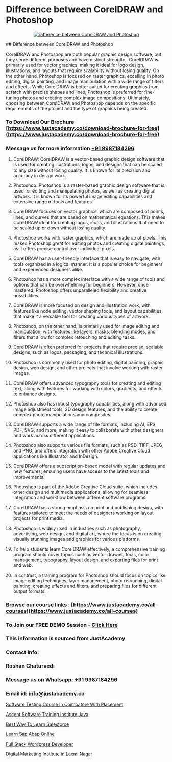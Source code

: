 # Difference between CorelDRAW and Photoshop

<p align="center">
  <a href="https://justacademy.co/all-courses">
    <img src="https://i.ibb.co/P5KtSQ2/ui-ux.png" alt="Difference between CorelDRAW and Photoshop">
  </a>
</p>
## Difference between CorelDRAW and Photoshop

CorelDRAW and Photoshop are both popular graphic design software, but they serve different purposes and have distinct strengths. CorelDRAW is primarily used for vector graphics, making it ideal for logo design, illustrations, and layouts that require scalability without losing quality. On the other hand, Photoshop is focused on raster graphics, excelling in photo editing, digital painting, and image manipulation with a wide range of filters and effects. While CorelDRAW is better suited for creating graphics from scratch with precise shapes and lines, Photoshop is preferred for fine-tuning photos and creating complex image compositions. Ultimately, choosing between CorelDRAW and Photoshop depends on the specific requirements of the project and the type of graphics being created.
### To Download Our Brochure [https://www.justacademy.co/download-brochure-for-free](https://www.justacademy.co/download-brochure-for-free)
### Message us for more information [+91 9987184296](https://api.whatsapp.com/send?phone=919987184296)
1) CorelDRAW:
CorelDRAW is a vector-based graphic design software that is used for creating illustrations, logos, and designs that can be scaled to any size without losing quality. It is known for its precision and accuracy in design work.

2) Photoshop:
Photoshop is a raster-based graphic design software that is used for editing and manipulating photos, as well as creating digital artwork. It is known for its powerful image editing capabilities and extensive range of tools and features.

3) CorelDRAW focuses on vector graphics, which are composed of points, lines, and curves that are based on mathematical equations. This makes CorelDRAW ideal for creating logos, icons, and illustrations that need to be scaled up or down without losing quality.

4) Photoshop works with raster graphics, which are made up of pixels. This makes Photoshop great for editing photos and creating digital paintings, as it offers precise control over individual pixels.

5) CorelDRAW has a user-friendly interface that is easy to navigate, with tools organized in a logical manner. It is a popular choice for beginners and experienced designers alike.

6) Photoshop has a more complex interface with a wide range of tools and options that can be overwhelming for beginners. However, once mastered, Photoshop offers unparalleled flexibility and creative possibilities.

7) CorelDRAW is more focused on design and illustration work, with features like node editing, vector shaping tools, and layout capabilities that make it a versatile tool for creating various types of artwork.

8) Photoshop, on the other hand, is primarily used for image editing and manipulation, with features like layers, masks, blending modes, and filters that allow for complex retouching and editing tasks.

9) CorelDRAW is often preferred for projects that require precise, scalable designs, such as logos, packaging, and technical illustrations.

10) Photoshop is commonly used for photo editing, digital painting, graphic design, web design, and other projects that involve working with raster images.

11) CorelDRAW offers advanced typography tools for creating and editing text, along with features for working with colors, gradients, and effects to enhance designs.

12) Photoshop also has robust typography capabilities, along with advanced image adjustment tools, 3D design features, and the ability to create complex photo manipulations and composites.

13) CorelDRAW supports a wide range of file formats, including AI, EPS, PDF, SVG, and more, making it easy to collaborate with other designers and work across different applications.

14) Photoshop also supports various file formats, such as PSD, TIFF, JPEG, and PNG, and offers integration with other Adobe Creative Cloud applications like Illustrator and InDesign.

15) CorelDRAW offers a subscription-based model with regular updates and new features, ensuring users have access to the latest tools and improvements.

16) Photoshop is part of the Adobe Creative Cloud suite, which includes other design and multimedia applications, allowing for seamless integration and workflow between different software programs.

17) CorelDRAW has a strong emphasis on print and publishing design, with features tailored to meet the needs of designers working on layout projects for print media.

18) Photoshop is widely used in industries such as photography, advertising, web design, and digital art, where the focus is on creating visually stunning images and graphics for various platforms.

19) To help students learn CorelDRAW effectively, a comprehensive training program should cover topics such as vector drawing tools, color management, typography, layout design, and exporting files for print and web.

20) In contrast, a training program for Photoshop should focus on topics like image editing techniques, layer management, photo retouching, digital painting, creating effects and filters, and preparing files for different output formats.

### Browse our course links : [https://www.justacademy.co/all-courses](https://www.justacademy.co/all-courses) 
### To Join our FREE DEMO Session - [Click Here](https://www.justacademy.co/register-for-course-demo)


### This information is sourced from JustAcademy
### Contact Info:
### Roshan Chaturvedi
### Message us on Whatsapp: [+91 9987184296](https://api.whatsapp.com/send?phone=919987184296)
### Email id: [info@justacademy.co](mailto:info@justacademy.co)
                
[Software Testing Course In Coimbatore With Placement](https://www.linkedin.com/pulse/software-testing-course-coimbatore-placement-justacademy-kolkata-iejac?trackingId=WsKkddzQb5dCLbVppw9F%2Fg%3D%3D&lipi=urn%3Ali%3Apage%3Ad_flagship3_company_admin%3BiAa60KZ1TYi9BxLlFQwGgg%3D%3D)

[Ascent Software Training Institute Java](https://www.linkedin.com/pulse/ascent-software-training-institute-java-software-training-sunnyvale-5cyjc?trackingId=IZB%2FdmD0Pplr3OfK1UhGDA%3D%3D&lipi=urn%3Ali%3Apage%3Ad_flagship3_company_admin%3BPMbi7PJsSrOfOFf5jCv3gg%3D%3D)

[Best Way To Learn Salesforce](https://medium.com/@mahi3106/best-way-to-learn-salesforce-95d789e023c8)

[Learn Sap Abap Online](https://medium.com/@mistersumit961/learn-sap-abap-online-2daa3077beb3)

[Full Stack Wordpress Developer](https://justacademyin.github.io/justacademy/full-stack-wordpress-developer)

[Digital Marketing Institute in Laxmi Nagar](https://justacademyin.github.io/justacademy/digital-marketing-institute-in-laxmi-nagar)

